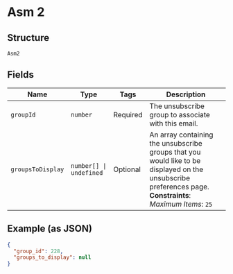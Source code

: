 
# Asm 2

## Structure

`Asm2`

## Fields

| Name | Type | Tags | Description |
|  --- | --- | --- | --- |
| `groupId` | `number` | Required | The unsubscribe group to associate with this email. |
| `groupsToDisplay` | `number[] \| undefined` | Optional | An array containing the unsubscribe groups that you would like to be displayed on the unsubscribe preferences page.<br>**Constraints**: *Maximum Items*: `25` |

## Example (as JSON)

```json
{
  "group_id": 228,
  "groups_to_display": null
}
```

